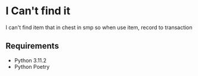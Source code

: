 # I Can't find it

I can't find item that in chest in smp so when use item, record to transaction

## Requirements
- Python 3.11.2
- Python Poetry
